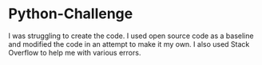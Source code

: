# Python-Challenge
I was struggling to create the code. I used open source code as a baseline and modified the code in an attempt to make it my own.
I also used Stack Overflow to help me with various errors.
